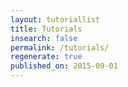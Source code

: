 ```yaml
---
layout: tutoriallist
title: Tutorials
insearch: false
permalink: /tutorials/
regenerate: true
published_on: 2015-09-01
---
```



